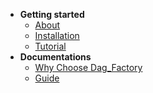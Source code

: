 * **Getting started**
    * [About](README.md)
    * [Installation](setup.md)
    * [Tutorial](tutorial.md)
* **Documentations**
    * [Why Choose Dag_Factory](background.md)
    * [Guide](guide.md )
